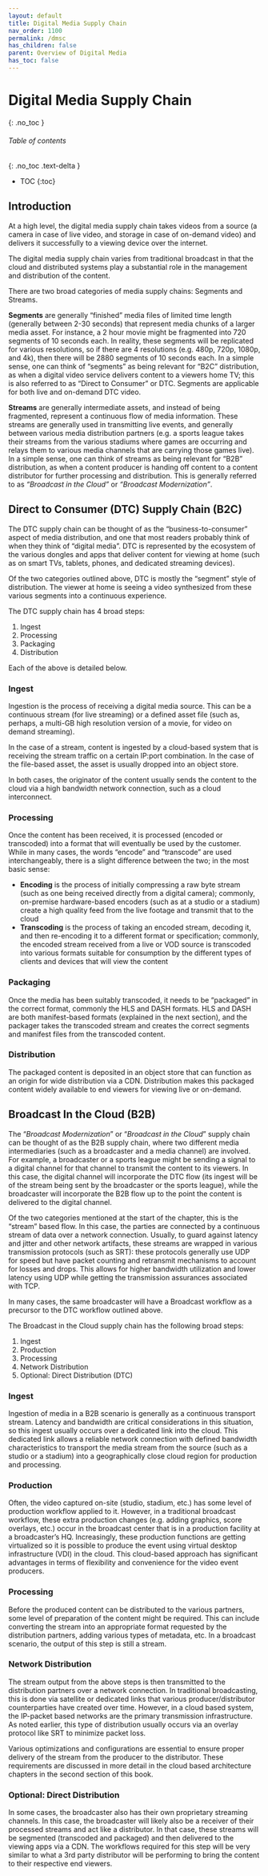 ```yaml
---
layout: default
title: Digital Media Supply Chain
nav_order: 1100
permalink: /dmsc
has_children: false
parent: Overview of Digital Media
has_toc: false
---
```

# Digital Media Supply Chain
{: .no_toc }

###### Table of contents
{: .no_toc .text-delta }

- TOC 
{:toc}

## Introduction
At a high level, the digital media supply chain takes videos from a source (a camera in case of live video,
and storage in case of on-demand video) and delivers it successfully to a viewing device over the internet.

The digital media supply chain varies from traditional broadcast in that the cloud and distributed systems
play a substantial role in the management and distribution of the content.

There are two broad categories of media supply chains: Segments and Streams.

**Segments** are generally “finished” media files of limited time length (generally between 2-30 seconds) that
represent media chunks of a larger media asset. For instance, a 2 hour movie might be fragmented into 720 segments
of 10 seconds each. In reality, these segments will be replicated for various resolutions, so if there are 4
resolutions (e.g. 480p, 720p, 1080p, and 4k), then there will be 2880 segments of 10 seconds each. In a simple sense,
one can think of “segments” as being relevant for “B2C” distribution, as when a digital video service delivers content
to a viewers home TV; this is also referred to as “Direct to Consumer” or DTC. Segments are applicable for both live
and on-demand DTC video.

**Streams** are generally intermediate assets, and instead of being fragmented, represent a continuous flow of media
information. These streams are generally used in transmitting live events, and generally between various media
distribution partners (e.g. a sports league takes their streams from the various stadiums where games are occurring
and relays them to various media channels that are carrying those games live). In a simple sense, one can think of
streams as being relevant for “B2B” distribution, as when a content producer is handing off content to a content
distributor for further processing and distribution. This is generally referred to as _“Broadcast in the Cloud”_ or
_“Broadcast Modernization”_.


## Direct to Consumer (DTC) Supply Chain (B2C)
The DTC supply chain can be thought of as the “business-to-consumer” aspect of media distribution, and one that most
readers probably think of when they think of “digital media”. DTC is represented by the ecosystem of the various
dongles and apps that deliver content for viewing at home (such as on smart TVs, tablets, phones, and dedicated
streaming devices).

Of the two categories outlined above, DTC is mostly the “segment” style of distribution. The viewer at home is seeing
a video synthesized from these various segments into a continuous experience.

The DTC supply chain has 4 broad steps:
1. Ingest
2. Processing 
3. Packaging 
4. Distribution

Each of the above is detailed below.

### Ingest
Ingestion is the process of receiving a digital media source. This can be a continuous stream (for live streaming)
or a defined asset file (such as, perhaps, a multi-GB high resolution version of a movie, for
video on demand streaming).

In the case of a stream, content is ingested by a cloud-based system that is receiving the stream traffic on a
certain IP:port combination. In the case of the file-based asset, the asset is usually dropped into an object store.

In both cases, the originator of the content usually sends the content to the cloud via a high bandwidth network
connection, such as a cloud interconnect.

### Processing
Once the content has been received, it is processed (encoded or transcoded) into a format that will eventually be
used by the customer. While in many cases, the words “encode” and “transcode” are used interchangeably, there is a
slight difference between the two; in the most basic sense:
* **Encoding** is the process of initially compressing a raw byte stream (such as one being received directly from a digital camera); commonly, on-premise hardware-based encoders (such as at a studio or a stadium) create a high quality feed from the live footage and transmit that to the cloud
* **Transcoding** is the process of taking an encoded stream, decoding it, and then re-encoding it to a different format or specification; commonly, the encoded stream received from a live or VOD source is transcoded into various formats suitable for consumption by the different types of clients and devices that will view the content

### Packaging
Once the media has been suitably transcoded, it needs to be “packaged” in the correct format, commonly the
HLS and DASH formats. HLS and DASH are both manifest-based formats (explained in the next section), and the
packager takes the transcoded stream and creates the correct segments and manifest files from the transcoded content.

### Distribution
The packaged content is deposited in an object store that can function as an origin for wide distribution via a CDN.
Distribution makes this packaged content widely available to end viewers for viewing live or on-demand.

## Broadcast In the Cloud (B2B)
The “_Broadcast Modernization_” or “_Broadcast in the Cloud_” supply chain can be thought of as the B2B supply chain,
where two different media intermediaries (such as a broadcaster and a media channel) are involved. For example,
a broadcaster or a sports league might be sending a signal to a digital channel for that channel to transmit the
content to its viewers. In this case, the digital channel will incorporate the DTC flow (its ingest will be of the
stream being sent by the broadcaster or the sports league), while the broadcaster will incorporate the B2B flow up to
the point the content is delivered to the digital channel.

Of the two categories mentioned at the start of the chapter, this is the “stream” based flow. In this case, the parties
are connected by a continuous stream of data over a network connection. Usually, to guard against latency and jitter
and other network artifacts, these streams are wrapped in various transmission protocols (such as SRT): these protocols
generally use UDP for speed but have packet counting and retransmit mechanisms to account for losses and drops.
This allows for higher bandwidth utilization and lower latency using UDP while getting the transmission assurances
associated with TCP.

In many cases, the same broadcaster will have a Broadcast workflow as a precursor to the DTC workflow outlined above.

The Broadcast in the Cloud supply chain has the following broad steps:
1. Ingest 
2. Production 
3. Processing 
4. Network Distribution
5. Optional: Direct Distribution (DTC)

### Ingest
Ingestion of media in a B2B scenario is generally as a continuous transport stream. Latency and bandwidth are critical
considerations in this situation, so this ingest usually occurs over a dedicated link into the cloud. This dedicated
link allows a reliable network connection with defined bandwidth characteristics to transport the media stream from the
source (such as a studio or a stadium) into a geographically close cloud region for production and processing.

### Production
Often, the video captured on-site (studio, stadium, etc.) has some level of production workflow applied to it.
However, in a traditional broadcast workflow, these extra production changes (e.g. adding graphics, score overlays,
etc.) occur in the broadcast center that is in a production facility at a broadcaster’s HQ. Increasingly, these
production functions are getting virtualized so it is possible to produce the event using virtual desktop
infrastructure (VDI) in the cloud. This cloud-based approach has significant advantages in terms of flexibility and
convenience for the video event producers.

### Processing
Before the produced content can be distributed to the various partners, some level of preparation of the content might
be required. This can include converting the stream into an appropriate format requested by the distribution partners,
adding various types of metadata, etc. In a broadcast scenario, the output of this step is still a stream.

### Network Distribution
The stream output from the above steps is then transmitted to the distribution partners over a network connection. In
traditional broadcasting, this is done via satellite or dedicated links that various producer/distributor counterparties
have created over time. However, in a cloud based system, the IP-packet based networks are the primary transmission
infrastructure. As noted earlier, this type of distribution usually occurs via an overlay protocol like SRT to
minimize packet loss.

Various optimizations and configurations are essential to ensure proper delivery of the stream from the producer
to the distributor. These requirements are discussed in more detail in the cloud based architecture chapters in the
second section of this book.

### Optional: Direct Distribution
In some cases, the broadcaster also has their own proprietary streaming channels. In this case, the broadcaster will
likely also be a receiver of their processed streams and act like a distributor. In that case, these streams will be
segmented (transcoded and packaged) and then delivered to the viewing apps via a CDN. The workflows required for this
step will be very similar to what a 3rd party distributor will be performing to bring the content to their respective
end viewers.


